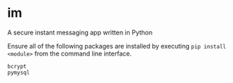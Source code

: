 # im
A secure instant messaging app written in Python

Ensure all of the following packages are installed by executing `pip install <module>` from the command line interface.
```
bcrypt
pymysql
```
